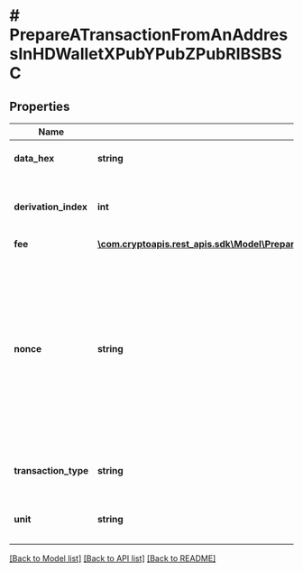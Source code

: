 # # PrepareATransactionFromAnAddressInHDWalletXPubYPubZPubRIBSBSC

## Properties

Name | Type | Description | Notes
------------ | ------------- | ------------- | -------------
**data_hex** | **string** | Representation of the data in hex value |
**derivation_index** | **int** | Representation of the derivation index of the xpub address |
**fee** | [**\com.cryptoapis.rest_apis.sdk\Model\PrepareATransactionFromAnAddressInHDWalletXPubYPubZPubRIBSBSCFee**](PrepareATransactionFromAnAddressInHDWalletXPubYPubZPubRIBSBSCFee.md) |  |
**nonce** | **string** | Represents the sequential running number for an address, starting from 0 for the first transaction. E.g., if the nonce of a transaction is 10, it would be the 11th transaction sent from the sender&#39;s address. |
**transaction_type** | **string** | Representation of the transaction type |
**unit** | **string** | Represents the unit of the amount to be sent. |

[[Back to Model list]](../../README.md#models) [[Back to API list]](../../README.md#endpoints) [[Back to README]](../../README.md)
